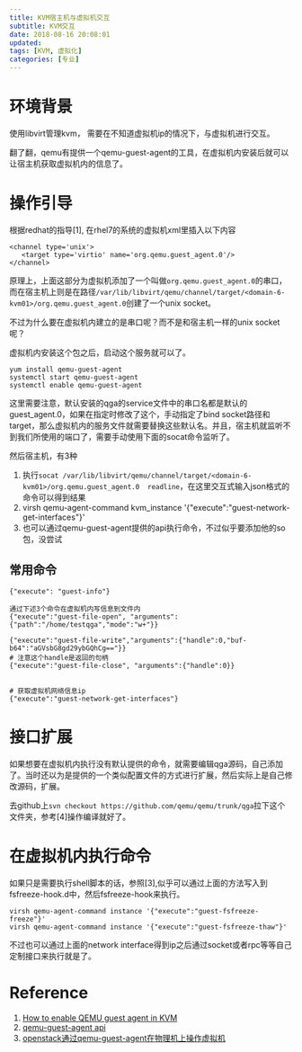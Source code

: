 ```yaml
---
title: KVM宿主机与虚拟机交互
subtitle: KVM交互
date: 2018-08-16 20:08:01
updated:
tags: [KVM, 虚拟化]
categories: [专业]
---
```


# 环境背景

使用libvirt管理kvm， 需要在不知道虚拟机ip的情况下，与虚拟机进行交互。

翻了翻，qemu有提供一个qemu-guest-agent的工具，在虚拟机内安装后就可以让宿主机获取虚拟机内的信息了。

<!--more-->


# 操作引导

根据redhat的指导[1], 在rhel7的系统的虚拟机xml里插入以下内容

```
<channel type='unix'>
   <target type='virtio' name='org.qemu.guest_agent.0'/>
</channel>
```
原理上，上面这部分为虚拟机添加了一个叫做`org.qemu.guest_agent.0`的串口，而在宿主机上则是在路径`/var/lib/libvirt/qemu/channel/target/<domain-6-kvm01>/org.qemu.guest_agent.0`创建了一个unix socket。

不过为什么要在虚拟机内建立的是串口呢？而不是和宿主机一样的unix socket呢？


虚拟机内安装这个包之后，启动这个服务就可以了。
```
yum install qemu-guest-agent
systemctl start qemu-guest-agent
systemctl enable qemu-guest-agent
```

这里需要注意，默认安装的qga的service文件中的串口名都是默认的guest_agent.0，如果在指定时修改了这个，手动指定了bind socket路径和target，那么虚拟机内的服务文件就需要替换这些默认名。并且，宿主机就监听不到我们所使用的端口了，需要手动使用下面的socat命令监听了。


然后宿主机，有3种
1. 执行`socat /var/lib/libvirt/qemu/channel/target/<domain-6-kvm01>/org.qemu.guest_agent.0  readline`，在这里交互式输入json格式的命令可以得到结果
2. virsh qemu-agent-command kvm_instance '{"execute":"guest-network-get-interfaces"}'
3. 也可以通过qemu-guest-agent提供的api执行命令，不过似乎要添加他的so包，没尝试

## 常用命令

```
{"execute": "guest-info"}

通过下述3个命令在虚拟机内写信息到文件内
{"execute":"guest-file-open", "arguments":{"path":"/home/testqga","mode":"w+"}}

{"execute":"guest-file-write","arguments":{"handle":0,"buf-b64":"aGVsbG8gd29ybGQhCg=="}}
# 注意这个handle是返回的句柄
{"execute":"guest-file-close", "arguments":{"handle":0}}


# 获取虚拟机网络信息ip
{"execute":"guest-network-get-interfaces"}
```

# 接口扩展

如果想要在虚拟机内执行没有默认提供的命令，就需要编辑qga源码，自己添加了。当时还以为是提供的一个类似配置文件的方式进行扩展，然后实际上是自己修改源码，扩展。

去github上`svn checkout https://github.com/qemu/qemu/trunk/qga`拉下这个文件夹，参考[4]操作编译就好了。



# 在虚拟机内执行命令

如果只是需要执行shell脚本的话，参照[3],似乎可以通过上面的方法写入到fsfreeze-hook.d中，然后fsfreeze-hook来执行。

```
virsh qemu-agent-command instance '{"execute":"guest-fsfreeze-freeze"}'
virsh qemu-agent-command instance '{"execute":"guest-fsfreeze-thaw"}'
```

不过也可以通过上面的network interface得到ip之后通过socket或者rpc等等自己定制接口来执行就是了。



# Reference
1. [How to enable QEMU guest agent in KVM](https://access.redhat.com/solutions/732773)
2. [qemu-guest-agent api](https://qemu.weilnetz.de/doc/qemu-ga-ref.html#API-Reference)
3. [openstack通过qemu-guest-agent在物理机上操作虚拟机](https://blog.csdn.net/cugb1004101218/article/details/49785859)
